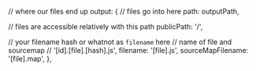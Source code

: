// where our files end up
output: {
  // files go into here
  path: outputPath,

  // files are accessible relatively with this path
  publicPath: '/',

  // your filename hash or whatnot as `filename` here
  // name of file and sourcemap
  // '[id].[file].[hash].js',
  filename: '[file].js',
  sourceMapFilename: '[file].map',
},
